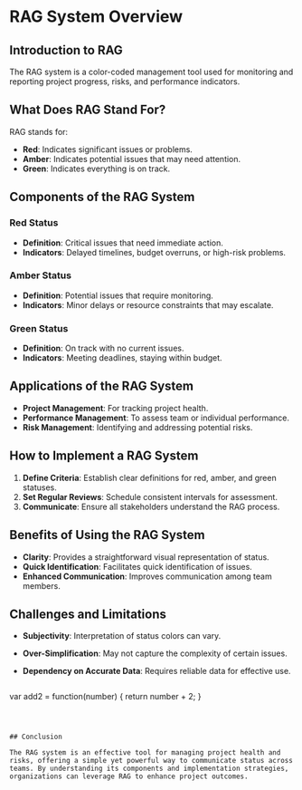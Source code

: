 # RAG System Overview


## Introduction to RAG

The RAG system is a color-coded management tool used for monitoring and reporting project progress, risks, and performance indicators.

## What Does RAG Stand For?

RAG stands for:
- **Red**: Indicates significant issues or problems.
- **Amber**: Indicates potential issues that may need attention.
- **Green**: Indicates everything is on track.

## Components of the RAG System

### Red Status

- **Definition**: Critical issues that need immediate action.
- **Indicators**: Delayed timelines, budget overruns, or high-risk problems.

### Amber Status

- **Definition**: Potential issues that require monitoring.
- **Indicators**: Minor delays or resource constraints that may escalate.

### Green Status

- **Definition**: On track with no current issues.
- **Indicators**: Meeting deadlines, staying within budget.

## Applications of the RAG System

- **Project Management**: For tracking project health.
- **Performance Management**: To assess team or individual performance.
- **Risk Management**: Identifying and addressing potential risks.

## How to Implement a RAG System

1. **Define Criteria**: Establish clear definitions for red, amber, and green statuses.
2. **Set Regular Reviews**: Schedule consistent intervals for assessment.
3. **Communicate**: Ensure all stakeholders understand the RAG process.

## Benefits of Using the RAG System

- **Clarity**: Provides a straightforward visual representation of status.
- **Quick Identification**: Facilitates quick identification of issues.
- **Enhanced Communication**: Improves communication among team members.

## Challenges and Limitations

- **Subjectivity**: Interpretation of status colors can vary.
- **Over-Simplification**: May not capture the complexity of certain issues.
- **Dependency on Accurate Data**: Requires reliable data for effective use.

  ```js
var add2 = function(number) {
  return number + 2;
}
```



## Conclusion

The RAG system is an effective tool for managing project health and risks, offering a simple yet powerful way to communicate status across teams. By understanding its components and implementation strategies, organizations can leverage RAG to enhance project outcomes.
